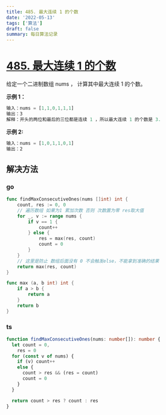 ```yaml
---
title: 485. 最大连续 1 的个数
date: '2022-05-13'
tags: ['算法']
draft: false
summary: 每日算法记录
---
```


# [485. 最大连续 1 的个数](https://leetcode.cn/problems/max-consecutive-ones/)

给定一个二进制数组 nums ， 计算其中最大连续 1 的个数。

**示例 1：**

```ts
输入：nums = [1,1,0,1,1,1]
输出：3
解释：开头的两位和最后的三位都是连续 1 ，所以最大连续 1 的个数是 3.
```

**示例 2:**

```ts
输入：nums = [1,0,1,1,0,1]
输出：2
```

## 解决方法

### go

```go
func findMaxConsecutiveOnes(nums []int) int {
    count, res := 0, 0
    // 遍历数组 如果为1 累加次数 否则 次数置为零 res取大值
    for _, v := range nums {
        if v == 1 {
            count++
        } else {
            res = max(res, count)
            count = 0
        }
    }
    // 这里是防止 数组后面没有 0 不会触发else，不能拿到准确的结果
    return max(res, count)
}

func max (a, b int) int {
    if a > b {
        return a
    }
    return b
}
```

### ts

```ts
function findMaxConsecutiveOnes(nums: number[]): number {
  let count = 0,
    res = 0
  for (const v of nums) {
    if (v) count++
    else {
      count > res && (res = count)
      count = 0
    }
  }

  return count > res ? count : res
}
```
